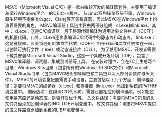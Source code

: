 MSVC（Microsoft Visual C/C）是一款由微软开发的编译器套件，主要用于编译和运行Windows平台上的C和C++程序。
与Linux系列操作系统不同，Windows原生环境不提供类似gcc、Clang等开源编译器，因此MSVC在Windows平台上扮演着重要的角色。
MSVC编译器工具链主要由两部分组成：cl.exe和link.exe。其中：
cl.exe：这是C/C编译器，用于将源代码编译为通用对象文件格式（COFF）的机器代码。此外，cl.exe还负责编译C/C代码中的静态库和动态库。
link.exe：这是链接器，负责将通用对象文件格式（COFF）机器代码和库文件链接在一起，以创建可执行文件（.exe）或动态链接库（DLL）。
为了使用MSVC，开发者需要下载并安装Microsoft Visual Studio，这是一个集成开发环境（IDE），包含了MSVC编译器、调试器、集成测试器等工具。
在安装过程中，会在PC上生成两个目录：Windows Kits目录（包含所有的Windows 10 SDK文件）和Microsoft Visual Studio目录（包含MSVC的全部编译链接工具链以及大部分函数库与头文件）。
MSVC的环境变量配置需要手动设置，主要包括以下几个方面：
编译器路径：需要将MSVC的编译器（cl.exe）和链接器（link.exe）添加到系统的PATH环境变量中。
编译选项：在编译C/C代码时，需要设置相应的编译选项，例如指定使用静态库还是动态库、是否开启优化等。
头文件路径：需要将MSVC包含的头文件路径添加到编译器的INCLUDE环境变量中。
库文件路径：需要将MSVC提供的库文件路径添加到系统的LIB环境变量中。